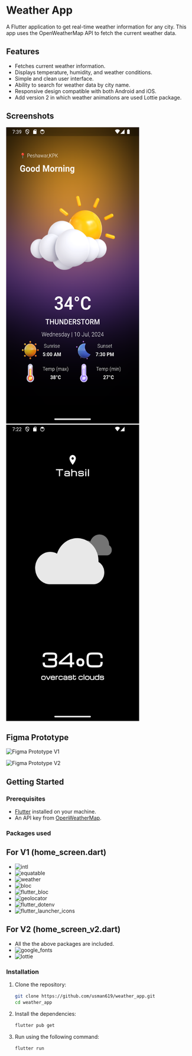 # Weather App

A Flutter application to get real-time weather information for any city. This app uses the OpenWeatherMap API to fetch the current weather data.

## Features

- Fetches current weather information.
- Displays temperature, humidity, and weather conditions.
- Simple and clean user interface.
- Ability to search for weather data by city name.
- Responsive design compatible with both Android and iOS.
- Add version 2 in which weather animations are used Lottie package.

## Screenshots


<img src="assets/screenshot/screenshot1.png" alt="Screenshot1" width="360" height="800">
<img src="assets/screenshot/screenshot2.png" alt="Screenshot2" width="360" height="800">

## Figma Prototype
![Figma Prototype V1](https://www.figma.com/proto/aGG8dl0cxIMbH8jWaPtmoX/weather_app_mockup?node-id=1-2&t=aiClW9ft3FwKjtNL-1&scaling=scale-down&content-scaling=fixed&page-id=0%3A1)

![Figma Prototype V2](https://www.figma.com/proto/1dwV3OPH120RkPbBilAgFi/weather_app(v2)?node-id=3-4&viewport=658%2C507%2C1&t=RROrx8buSDY9BmKE-0&scaling=scale-down&content-scaling=fixed&page-id=0%3A1)

## Getting Started

### Prerequisites

- [Flutter](https://flutter.dev/) installed on your machine.
- An API key from [OpenWeatherMap](https://openweathermap.org/).

### Packages used
## For V1 (home_screen.dart)
- ![intl](https://pub.dev/packages/intl)
- ![equatable](https://pub.dev/packages/equatable)
- ![weather](https://pub.dev/packages/weather)
- ![bloc](https://pub.dev/packages/bloc)
- ![flutter_bloc](https://pub.dev/packages/flutter_bloc)
- ![geolocator](https://pub.dev/packages/geolocator)
- ![flutter_dotenv](https://pub.dev/packages/flutter_dotenv)
- ![flutter_launcher_icons](https://pub.dev/packages/flutter_launcher_icons)
## For V2 (home_screen_v2.dart)
- All the the above packages are included.
- ![google_fonts](https://pub.dev/packages/google_fonts)
- ![lottie](https://pub.dev/packages/lottie)

### Installation

1. Clone the repository:
   ```bash
   git clone https://github.com/usman619/weather_app.git
   cd weather_app
2. Install the dependencies:
    ```bash
    flutter pub get
3. Run using the following command:
    ```bash
    flutter run
